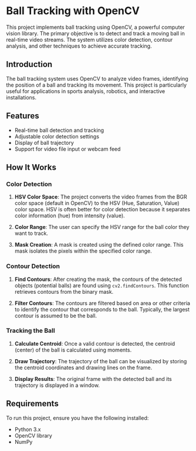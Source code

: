# Ball Tracking with OpenCV

This project implements ball tracking using OpenCV, a powerful computer vision library. The primary objective is to detect and track a moving ball in real-time video streams. The system utilizes color detection, contour analysis, and other techniques to achieve accurate tracking.


## Introduction

The ball tracking system uses OpenCV to analyze video frames, identifying the position of a ball and tracking its movement. This project is particularly useful for applications in sports analysis, robotics, and interactive installations.

## Features

- Real-time ball detection and tracking
- Adjustable color detection settings
- Display of ball trajectory
- Support for video file input or webcam feed

## How It Works

### Color Detection

1. **HSV Color Space**: The project converts the video frames from the BGR color space (default in OpenCV) to the HSV (Hue, Saturation, Value) color space. HSV is often better for color detection because it separates color information (hue) from intensity (value).

2. **Color Range**: The user can specify the HSV range for the ball color they want to track. 

3. **Mask Creation**: A mask is created using the defined color range. This mask isolates the pixels within the specified color range.

### Contour Detection

1. **Find Contours**: After creating the mask, the contours of the detected objects (potential balls) are found using `cv2.findContours`. This function retrieves contours from the binary mask.


2. **Filter Contours**: The contours are filtered based on area or other criteria to identify the contour that corresponds to the ball. Typically, the largest contour is assumed to be the ball.

### Tracking the Ball

1. **Calculate Centroid**: Once a valid contour is detected, the centroid (center) of the ball is calculated using moments.

2. **Draw Trajectory**: The trajectory of the ball can be visualized by storing the centroid coordinates and drawing lines on the frame.

3. **Display Results**: The original frame with the detected ball and its trajectory is displayed in a window.

## Requirements

To run this project, ensure you have the following installed:

- Python 3.x
- OpenCV library
- NumPy